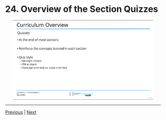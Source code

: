 # 24. Overview of the Section Quizzes

<p align="center" >
    <img src="../images/24_Overview-of-the-Section-Quizzes.png" width="90%" >
</p> 



---

[Previous](./23_Overview-of-the-Section-Challenge-Exercises.md) | [Next](./25_Section-Overview.md)
